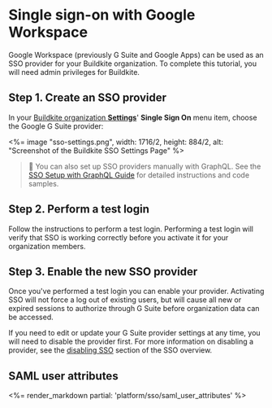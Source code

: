 # Single sign-on with Google Workspace

Google Workspace (previously G Suite and Google Apps) can be used as an SSO provider for your Buildkite organization. To complete this tutorial, you will need admin privileges for Buildkite.


## Step 1. Create an SSO provider

In your [Buildkite organization **Settings**](https://buildkite.com/organizations/~/settings)' **Single Sign On** menu item, choose the Google G Suite provider:

<%= image "sso-settings.png", width: 1716/2, height: 884/2, alt: "Screenshot of the Buildkite SSO Settings Page" %>

> 📘 You can also set up SSO providers manually with GraphQL.
> See the <a href="/docs/platform/sso/sso-setup-with-graphql">SSO Setup with GraphQL Guide</a> for detailed instructions and code samples.

## Step 2. Perform a test login

Follow the instructions to perform a test login. Performing a test login will verify that SSO is working correctly before you activate it for your organization members.

## Step 3. Enable the new SSO provider

Once you've performed a test login you can enable your provider. Activating SSO will not force a log out of existing users, but will cause all new or expired sessions to authorize through G Suite before organization data can be accessed.

If you need to edit or update your G Suite provider settings at any time, you will need to disable the provider first. For more information on disabling a provider, see the [disabling SSO](/docs/platform/sso#disabling-and-removing-sso) section of the SSO overview.

## SAML user attributes

<%= render_markdown partial: 'platform/sso/saml_user_attributes' %>
